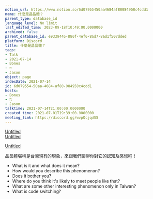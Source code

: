 ```yaml
---
notion_url: https://www.notion.so/6d07955450aa4684af80084950c4cdd1
name: 什麼是晶晶體？
parent_type: database_id
language_level: No limit
last_edited_time: 2023-09-18T10:49:00.0000000
archived: false
parent_database_id: e9339446-880f-4ef0-8ad7-8ad1f507dded
platform: Discord
title: 什麼是晶晶體？
tags:
- Talk
- 2021-07-14
- Bones
- π
- Jason
object: page
indexDate: 2021-07-14
id: 6d079554-50aa-4684-af80-084950c4cdd1
hosts:
- Bones
- π
- Jason
talktime: 2021-07-14T21:00:00.0000000
created_time: 2021-07-01T19:39:00.0000000
meeting_link: https://discord.gg/wvpQcjqdSS
---
```



[Untitled](https://www.notion.so/60226399bd024bf4bf588586f8013a21)   
[Untitled](https://www.notion.so/cb083fc4f0b7459aa5afe1900ef25a1f)   

[Untitled](https://www.notion.so/482e61b02b9c4456b2b4fe86bb7544c6)   




晶晶體堪稱是台灣現有的現象，來跟我們聊聊你對它的認知及感想吧！

   - What is it and what does it mean?
   - How would you describe this phenomenon?
   - Does it bother you?
   - Where do you think it's likely to meet people like that?
   - What are some other interesting phenomenon only in Taiwan?
   - What is code switching?



